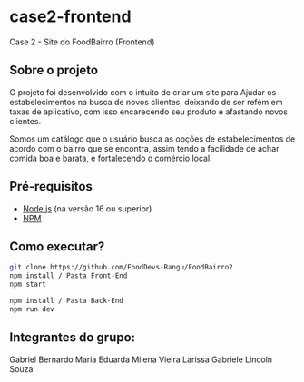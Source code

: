 # case2-frontend

Case 2 - Site do FoodBairro (Frontend)

## Sobre o projeto

O projeto foi desenvolvido com o intuito de criar um site para Ajudar os estabelecimentos na busca de novos clientes, deixando de ser refém em taxas de aplicativo, com isso encarecendo seu produto e afastando novos clientes.

Somos um catálogo que o usuário busca as opções de estabelecimentos de acordo com o bairro que se encontra, assim tendo a facilidade de achar comida boa e barata, e fortalecendo o comércio local.

## Pré-requisitos

- [Node.js](https://nodejs.org/en/) (na versão 16 ou superior)
- [NPM](https://www.npmjs.com/)

## Como executar?

```bash
git clone https://github.com/FoodDevs-Bangu/FoodBairro2
npm install / Pasta Front-End
npm start

npm install / Pasta Back-End
npm run dev

```

## Integrantes do grupo:

Gabriel Bernardo 
Maria Eduarda
Milena Vieira
Larissa Gabriele
Lincoln Souza


